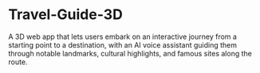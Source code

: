 # Travel-Guide-3D

A 3D web app that lets users embark on an interactive journey from a starting point to a destination, with an AI voice assistant guiding them through notable landmarks, cultural highlights, and famous sites along the route.
